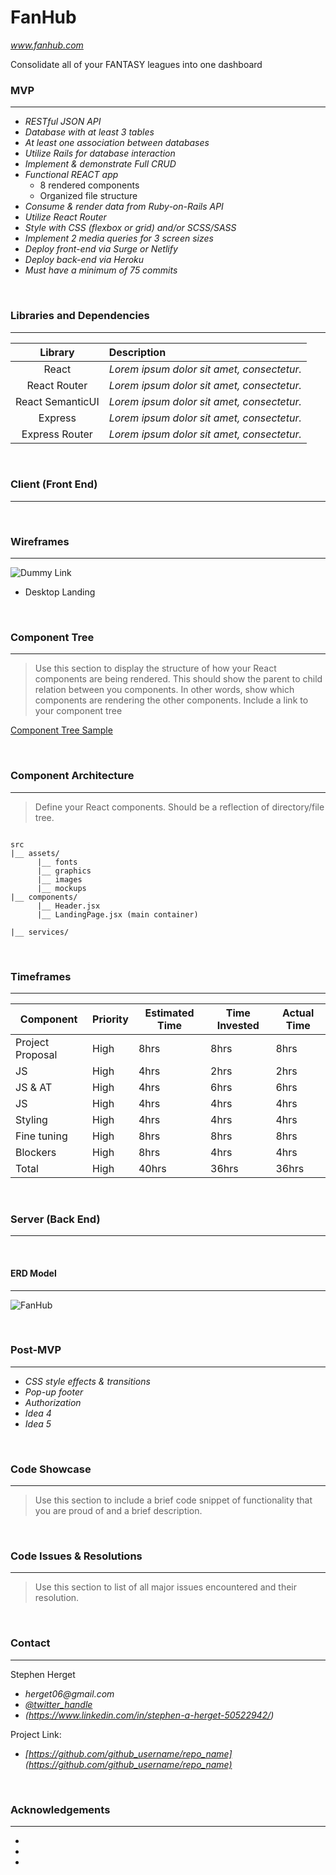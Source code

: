 # FanHub     
_www.fanhub.com_

Consolidate all of your FANTASY leagues into one dashboard

### MVP
***

- _RESTful JSON API_
- _Database with at least 3 tables_
- _At least one association between databases_
- _Utilize Rails for database interaction_
- _Implement & demonstrate Full CRUD_
- _Functional REACT app_
    - 8 rendered components
    - Organized file structure
- _Consume & render data from Ruby-on-Rails API_
- _Utilize React Router_
- _Style with CSS (flexbox or grid) and/or SCSS/SASS_
- _Implement 2 media queries for 3 screen sizes_
- _Deploy front-end via Surge or Netlify_
- _Deploy back-end via Heroku_
- _Must have a minimum of 75 commits_

<br>

### Libraries and Dependencies
***

|     Library      | Description                                |
| :--------------: | :----------------------------------------- |
|      React       | _Lorem ipsum dolor sit amet, consectetur._ |
|   React Router   | _Lorem ipsum dolor sit amet, consectetur._ |
| React SemanticUI | _Lorem ipsum dolor sit amet, consectetur._ |
|     Express      | _Lorem ipsum dolor sit amet, consectetur._ |
|  Express Router  | _Lorem ipsum dolor sit amet, consectetur._ |

<br>

### Client (Front End)
***


<br>

### Wireframes
***

![Dummy Link](url)

- Desktop Landing


<br>

### Component Tree
***

> Use this section to display the structure of how your React components are being rendered. This should show the parent to child relation between you components. In other words, show which components are rendering the other components. Include a link to your component tree

[Component Tree Sample](https://gist.git.generalassemb.ly/davidtwhitlatch/414107e2560ae0bb65e233570f2fe056#file-component-tree-png)

<br>

### Component Architecture
***

> Define your React components. Should be a reflection of directory/file tree. 

``` structure

src
|__ assets/
      |__ fonts
      |__ graphics
      |__ images
      |__ mockups
|__ components/
      |__ Header.jsx
      |__ LandingPage.jsx (main container)

|__ services/

```

<br>

### Timeframes
***

|    Component     | Priority | Estimated Time | Time Invested | Actual Time |
|------------------|----------|----------------|---------------|-------------|
| Project Proposal |   High   |      8hrs      |   8hrs        |   8hrs      |
| JS               |   High   |      4hrs      |   2hrs        |   2hrs      |
| JS & AT          |   High   |      4hrs      |   6hrs        |   6hrs      |
| JS               |   High   |      4hrs      |   4hrs        |   4hrs      |
| Styling          |   High   |      4hrs      |   4hrs        |   4hrs      |
| Fine tuning      |   High   |      8hrs      |   8hrs        |   8hrs      |
| Blockers         |   High   |      8hrs      |   4hrs        |   4hrs      |
|     Total        |   High   |     40hrs      |  36hrs        |  36hrs      |


<br>

### Server (Back End)
***


<br>

#### ERD Model
***

![FanHub](https://user-images.githubusercontent.com/82413689/131028325-f52d1f86-7c02-4c2b-89b1-d2ead0c853e4.png)

<br>

### Post-MVP
***

- _CSS style effects & transitions_
- _Pop-up footer_
- _Authorization_
- _Idea 4_
- _Idea 5_

<br>

### Code Showcase
***

> Use this section to include a brief code snippet of functionality that you are proud of and a brief description.

<br>

### Code Issues & Resolutions
***

> Use this section to list of all major issues encountered and their resolution.

<br>

### Contact
***

Stephen Herget 

- _herget06@gmail.com_
- _[@twitter_handle](https://twitter.com/twitter_handle)_
- _(https://www.linkedin.com/in/stephen-a-herget-50522942/)_

Project Link: 

- _[https://github.com/github_username/repo_name](https://github.com/github_username/repo_name)_

<br>

### Acknowledgements
***

* []()
* []()
* []()










